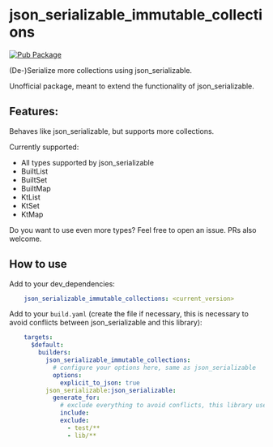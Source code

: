 # json_serializable_immutable_collections

[![Pub Package](https://img.shields.io/pub/v/json_serializable_immutable_collections.svg)](https://pub.dartlang.org/packages/json_serializable_immutable_collections)


(De-)Serialize more collections using json_serializable.

Unofficial package, meant to extend the functionality of json_serializable.

## Features:

Behaves like json_serializable, but supports more collections.

Currently supported:

- All types supported by json_serializable
- BuiltList
- BuiltSet
- BuiltMap
- KtList
- KtSet
- KtMap

Do you want to use even more types? Feel free to open an issue. PRs also welcome.


## How to use

Add to your dev_dependencies:

```yaml
    json_serializable_immutable_collections: <current_version>
```    
    
Add to your `build.yaml` (create the file if necessary, this is necessary to avoid conflicts between json_serializable and this library):

```yaml
    targets:
      $default:
        builders:
          json_serializable_immutable_collections:
            # configure your options here, same as json_serializable
            options:
              explicit_to_json: true
          json_serializable:json_serializable:
            generate_for:
              # exclude everything to avoid conflicts, this library uses a custom builder
              include:
              exclude:
                - test/**
                - lib/**
```



